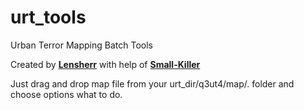 urt_tools
=========

Urban Terror Mapping Batch Tools

Created by <a href="http://www.urtjumpers.com/forum/profile.php?id=559" target="_blank"><b>Lensherr</b></a>
with help of <a href="http://www.urtjumpers.com/forum/profile.php?id=3479&voir" target="_blank"><b>Small-Killer</b></a>

Just drag and drop map file from your urt_dir/q3ut4/map/. folder and choose options what to do.
